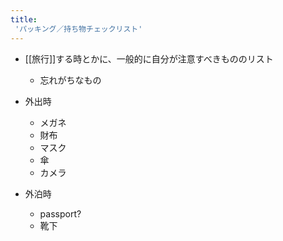 ```yaml
---
title:
 'パッキング／持ち物チェックリスト'
---
```


- [[旅行]]する時とかに、一般的に自分が注意すべきもののリスト
    - 忘れがちなもの

- 外出時
    - メガネ
    - 財布
    - マスク
    - 傘
    - カメラ
- 外泊時
    - passport?
    - 靴下


